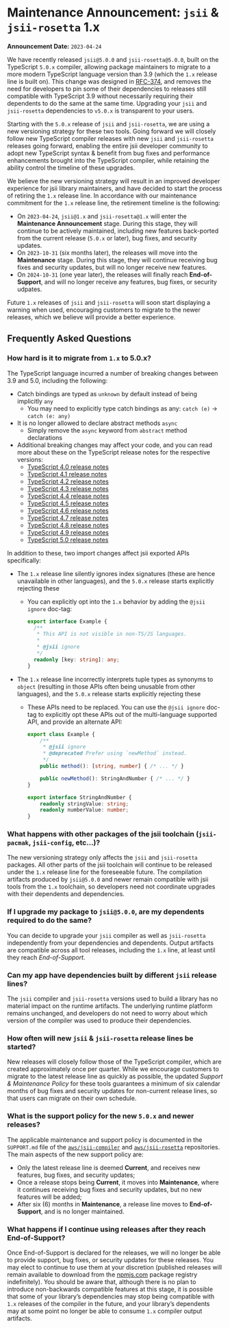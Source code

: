 # Maintenance Announcement: `jsii` & `jsii-rosetta` 1.x

**Announcement Date:** `2023-04-24`

We have recently released `jsii@5.0.0` and `jsii-rosetta@5.0.0`, built on the TypeScript `5.0.x` compiler, allowing
package maintainers to migrate to a more modern TypeScript language version than 3.9 (which the `1.x` release line is
built on). This change was designed in [RFC-374], and removes the need for developers to pin some of their dependencies
to releases still compatible with TypeScript 3.9 without necessarily requiring their dependents to do the same at the
same time. Upgrading your `jsii` and `jsii-rosetta` dependencies to `v5.0.x` is transparent to your users.

[RFC-374]: https://github.com/aws/aws-cdk-rfcs/blob/rmuller/jsii-version-unlock/text/0374-jsii-ts-version.md

Starting with the `5.0.x` release of `jsii` and `jsii-rosetta`, we are using a new versioning strategy for these two
tools. Going forward we will closely follow new TypeScript compiler releases with new `jsii` and `jsii-rosetta` releases
going forward, enabling the entire jsii developer community to adopt new TypeScript syntax & benefit from bug fixes and
performance enhancements brought into the TypeScript compiler, while retaining the ability control the timeline of these
upgrades.

We believe the new versioning strategy will result in an improved developer experience for jsii library maintainers, and
have decided to start the process of retiring the `1.x` release line. In accordance with our maintenance commitment for
the `1.x` release line, the retirement timeline is the following:

* On `2023-04-24`,  `jsii@1.x` and `jsii-rosetta@1.x` will enter the **Maintenance Announcement** stage. During this
  stage, they will continue to be actively maintained, including new features back-ported from the current release
  (`5.0.x` or later), bug fixes, and security updates.
* On `2023-10-31` (six months later), the releases will move into the **Maintenance** stage. During this stage, they
  will continue receiving bug fixes and security updates, but will no longer receive new features.
* On `2024-10-31` (one year later), the releases will finally reach **End-of-Support**, and will no longer receive any
  features, bug fixes, or security udpates.

Future `1.x` releases of `jsii` and `jsii-rosetta` will soon start displaying a warning when used, encouraging customers
to migrate to the newer releases, which we believe will provide a better experience.

## Frequently Asked Questions

### How hard is it to migrate from `1.x` to 5.0.x?

The TypeScript language incurred a number of breaking changes between 3.9 and 5.0, including the following:

* Catch bindings are typed as `unknown` by default instead of being implicitly `any`
    * You may need to explicitly type catch bindings as any: `catch (e)` → `catch (e: any)`
* It is no longer allowed to declare abstract methods `async`
    * Simply remove the `async` keyword from `abstract` method declarations
* Additional breaking changes may affect your code, and you can read more about these on the TypeScript release notes
  for the respective versions:
    * [TypeScript 4.0 release notes](https://devblogs.microsoft.com/typescript/announcing-typescript-4-0/)
    * [TypeScript 4.1 release notes](https://devblogs.microsoft.com/typescript/announcing-typescript-4-1/)
    * [TypeScript 4.2 release notes](https://devblogs.microsoft.com/typescript/announcing-typescript-4-2/)
    * [TypeScript 4.3 release notes](https://devblogs.microsoft.com/typescript/announcing-typescript-4-3/)
    * [TypeScript 4.4 release notes](https://devblogs.microsoft.com/typescript/announcing-typescript-4-4/)
    * [TypeScript 4.5 release notes](https://devblogs.microsoft.com/typescript/announcing-typescript-4-5/)
    * [TypeScript 4.6 release notes](https://devblogs.microsoft.com/typescript/announcing-typescript-4-6/)
    * [TypeScript 4.7 release notes](https://devblogs.microsoft.com/typescript/announcing-typescript-4-7/)
    * [TypeScript 4.8 release notes](https://devblogs.microsoft.com/typescript/announcing-typescript-4-8/)
    * [TypeScript 4.9 release notes](https://devblogs.microsoft.com/typescript/announcing-typescript-4-9/)
    * [TypeScript 5.0 release notes](https://devblogs.microsoft.com/typescript/announcing-typescript-5-0/)

In addition to these, two import changes affect jsii exported APIs specifically:

* The `1.x` release line silently ignores index signatures (these are hence unavailable in other languages), and the
  `5.0.x` release starts explicitly rejecting these
    * You can explicitly opt into the `1.x` behavior by adding the `@jsii ignore` doc-tag:
      ```ts hl_lines="5"
      export interface Example {
        /**
         * This API is not visible in non-TS/JS languages.
         *
         * @jsii ignore
         */
        readonly [key: string]: any;
      }
      ```

* The `1.x` release line incorrectly interprets tuple types as synonyms to `object` (resulting in those APIs often being
  unusable from other languages), and the `5.0.x` release starts explicitly rejecting these
    * These APIs need to be replaced. You can use the  `@jsii ignore` doc-tag to explicitly opt these APIs out of the
      multi-language supported API, and provide an alternate API:
      ```ts hl_lines="3-4 8"
      export class Example {
          /**
           * @jsii ignore
           * @deprecated Prefer using `newMethod` instead.
           */
          public method(): [string, number] { /* ... */ }

          public newMethod(): StringAndNumber { /* ... */ }
      }

      export interface StringAndNumber {
          readonly stringValue: string;
          readonly numberValue: number;
      }
      ```

### What happens with other packages of the jsii toolchain (`jsii-pacmak`, `jsii-config`, etc...)?

The new versioning strategy only affects the `jsii` and `jsii-rosetta` packages. All other parts of the jsii toolchain
will continue to be released under the `1.x` release line for the foreseeable future. The compilation artifacts produced
by `jsii@5.0.0` and newer remain compatible with jsii tools from the `1.x` toolchain, so developers need not coordinate
upgrades with their dependents and dependencies.

### If I upgrade my package to `jsii@5.0.0`, are my dependents required to do the same?

You can decide to upgrade your `jsii` compiler as well as `jsii-rosetta` independently from your dependencies and
dependents. Output artifacts are compatible across all tool releases, including the `1.x` line, at least until they
reach *End-of-Support*.

### Can my app have dependencies built by different `jsii` release lines?

The `jsii` compiler and `jsii-rosetta` versions used to build a library has no material impact on the runtime artifacts.
The underlying runtime platform remains unchanged, and developers do not need to worry about which version of the
compiler was used to produce their dependencies.

### How often will new `jsii` & `jsii-rosetta` release lines be started?

New releases will closely follow those of the TypeScript compiler, which are created approximately once per quarter.
While we encourage customers to migrate to the latest release line as quickly as possible, the updated _Support &
Maintenance Policy_ for these tools guarantees a minimum of six calendar months of bug fixes and security updates for
non-current release lines, so that users can migrate on their own schedule.

### What is the support policy for the new `5.0.x` and newer releases?

The applicable maintenance and support policy is documented in the `SUPPORT.md` file of the
[`aws/jsii-compiler`][compiler-support] and [`aws/jsii-rosetta`][rosetta-support] repositories. The main aspects of the
new support policy are:

* Only the latest release line is deemed **Current**, and receives new features, bug fixes, and security updates;
* Once a release stops being **Current**, it moves into **Maintenance**, where it continues receiving bug fixes and
  security updates, but no new features will be added;
* After six (6) months in **Maintenance**, a release line moves to **End-of-Support**, and is no longer maintained.

[compiler-support]: https://github.com/aws/jsii-compiler/blob/v5.0.0/SUPPORT.md
[rosetta-support]: https://github.com/aws/jsii-rosetta/blob/v5.0.0/SUPPORT.md

### What happens if I continue using releases after they reach End-of-Support?

Once End-of-Support is declared for the releases, we will no longer be able to provide support, bug fixes, or security
updates for these releases. You may elect to continue to use them at your discretion (published releases will remain
available to download from the [npmjs.com](http://npmjs.com/) package registry indefinitely). You should be aware that,
although there is no plan to introduce non-backwards compatible features at this stage, it is possible that some of your
library’s dependencies may stop being compatible with `1.x` releases of the compiler in the future, and your library’s
dependents may at some point no longer be able to consume `1.x` compiler output artifacts.
